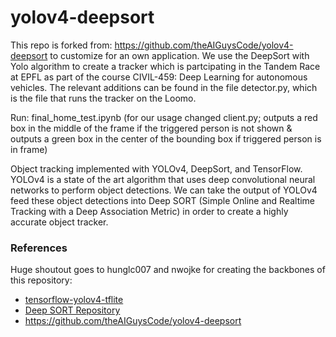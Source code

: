 # yolov4-deepsort

This repo is forked from: https://github.com/theAIGuysCode/yolov4-deepsort to customize for an own application. We use the DeepSort with Yolo algorithm to create a tracker which is partcipating in the Tandem Race at EPFL as part of the course CIVIL-459: Deep Learning for autonomous vehicles. The relevant additions can be found in the file detector.py, which is the file that runs the tracker on the Loomo. 

Run: final_home_test.ipynb (for our usage changed client.py; outputs a red box in the middle of the frame if the triggered person is not shown & outputs a green box in the center of the bounding box if triggered person is in frame) 

Object tracking implemented with YOLOv4, DeepSort, and TensorFlow. YOLOv4 is a state of the art algorithm that uses deep convolutional neural networks to perform object detections. We can take the output of YOLOv4 feed these object detections into Deep SORT (Simple Online and Realtime Tracking with a Deep Association Metric) in order to create a highly accurate object tracker.

### References  

   Huge shoutout goes to hunglc007 and nwojke for creating the backbones of this repository:
  * [tensorflow-yolov4-tflite](https://github.com/hunglc007/tensorflow-yolov4-tflite)
  * [Deep SORT Repository](https://github.com/nwojke/deep_sort)
  * https://github.com/theAIGuysCode/yolov4-deepsort
